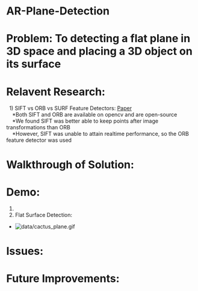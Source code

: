 # AR-Plane-Detection
# Problem: To detecting a flat plane in 3D space and placing a 3D object on its surface

# Relavent Research:  
&nbsp;&nbsp;1) SIFT vs ORB vs SURF Feature Detectors: [Paper](https://arxiv.org/abs/1710.02726)  
&nbsp;&nbsp;&nbsp;  *Both SIFT and ORB are available on opencv and are open-source  
&nbsp;&nbsp;&nbsp;  *We found SIFT was better able to keep points after image transformations than ORB  
&nbsp;&nbsp;&nbsp;  *However, SIFT was unable to attain realtime performance, so the ORB feature detector was used  

# Walkthrough of Solution:

# Demo:  
1)
2) Flat Surface Detection:
  * ![data/cactus_plane.gif]()
# Issues:

# Future Improvements: 

